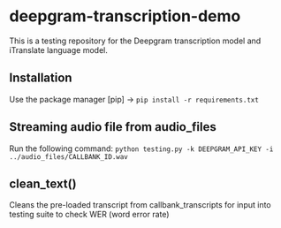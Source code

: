 # deepgram-transcription-demo

This is a testing repository for the Deepgram transcription model and iTranslate language model.

## Installation

Use the package manager [pip] -> `pip install -r requirements.txt`

## Streaming audio file from audio_files

Run the following command:
`python testing.py -k DEEPGRAM_API_KEY -i ../audio_files/CALLBANK_ID.wav`

## clean_text()

Cleans the pre-loaded transcript from callbank_transcripts for input into testing suite to check WER (word error rate)
